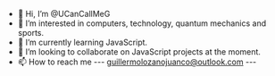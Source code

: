 - 👋 Hi, I’m @UCanCallMeG
- 👀 I’m interested in computers, technology, quantum mechanics and sports.
- 🌱 I’m currently learning JavaScript.
- 💞️ I’m looking to collaborate on JavaScript projects at the moment.
- 📫 How to reach me --- guillermolozanojuanco@outlook.com ---

<!---
UCanCallMeG/UCanCallMeG is a ✨ special ✨ repository because its `README.md` (this file) appears on your GitHub profile.
You can click the Preview link to take a look at your changes.
--->
